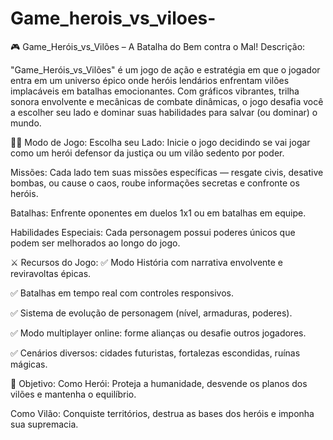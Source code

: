 # Game_herois_vs_viloes-
🎮 Game_Heróis_vs_Vilões – A Batalha do Bem contra o Mal!
Descrição:

"Game_Heróis_vs_Vilões" é um jogo de ação e estratégia em que o jogador entra em um universo épico onde heróis lendários enfrentam vilões implacáveis em batalhas emocionantes. Com gráficos vibrantes, trilha sonora envolvente e mecânicas de combate dinâmicas, o jogo desafia você a escolher seu lado e dominar suas habilidades para salvar (ou dominar) o mundo.

🦸‍♂️ Modo de Jogo:
Escolha seu Lado: Inicie o jogo decidindo se vai jogar como um herói defensor da justiça ou um vilão sedento por poder.

Missões: Cada lado tem suas missões específicas — resgate civis, desative bombas, ou cause o caos, roube informações secretas e confronte os heróis.

Batalhas: Enfrente oponentes em duelos 1x1 ou em batalhas em equipe.

Habilidades Especiais: Cada personagem possui poderes únicos que podem ser melhorados ao longo do jogo.

⚔️ Recursos do Jogo:
✅ Modo História com narrativa envolvente e reviravoltas épicas.

✅ Batalhas em tempo real com controles responsivos.

✅ Sistema de evolução de personagem (nível, armaduras, poderes).

✅ Modo multiplayer online: forme alianças ou desafie outros jogadores.

✅ Cenários diversos: cidades futuristas, fortalezas escondidas, ruínas mágicas.

🌟 Objetivo:
Como Herói: Proteja a humanidade, desvende os planos dos vilões e mantenha o equilíbrio.

Como Vilão: Conquiste territórios, destrua as bases dos heróis e imponha sua supremacia.


